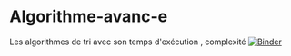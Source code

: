 # Algorithme-avanc-e
Les algorithmes de tri avec son temps d'exécution , complexité 
[![Binder](https://mybinder.org/badge_logo.svg)](https://mybinder.org/v2/gh/rania409/Algorithme-avanc-e/main)
